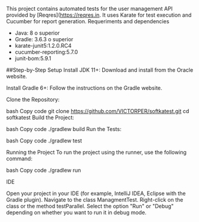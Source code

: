 This project contains automated tests for the user management API provided by [Reqres](https://reqres.in. It uses Karate for test execution and Cucumber for report generation.
Requeriments and dependencies
- Java: 8 o superior
- Gradle: 3.6.3 o superior
- karate-junit5:1.2.0.RC4
- cucumber-reporting:5.7.0
- junit-bom:5.9.1

##Step-by-Step Setup
Install JDK 11+:
Download and install from the Oracle website.

Install Gradle 6+:
Follow the instructions on the Gradle website.

Clone the Repository:

bash
Copy code
git clone https://github.com/VICTORPER/softkatest.git
cd softkatest
Build the Project:

bash
Copy code
./gradlew build
Run the Tests:

bash
Copy code
./gradlew test

Running the Project
To run the project using the runner, use the following command:

bash
Copy code
./gradlew run

IDE

Open your project in your IDE (for example, IntelliJ IDEA, Eclipse with the Gradle plugin).
Navigate to the class ManagmentTest.
Right-click on the class or the method testParallel.
Select the option "Run" or "Debug" depending on whether you want to run it in debug mode.
